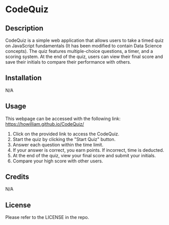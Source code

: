 # CodeQuiz

## Description

CodeQuiz is a simple web application that allows users to take a timed quiz on JavaScript fundamentals (It has been modified to contain Data Science concepts). The quiz features multiple-choice questions, a timer, and a scoring system. At the end of the quiz, users can view their final score and save their initials to compare their performance with others.

## Installation

N/A

## Usage

This webpage can be accessed with the following link: https://howilliam.github.io/CodeQuiz/  

1. Click on the provided link to access the CodeQuiz.
2. Start the quiz by clicking the "Start Quiz" button.
3. Answer each question within the time limit.
4. If your answer is correct, you earn points. If incorrect, time is deducted.
5. At the end of the quiz, view your final score and submit your initials.
6. Compare your high score with other users.

## Credits

N/A

## License

Please refer to the LICENSE in the repo.